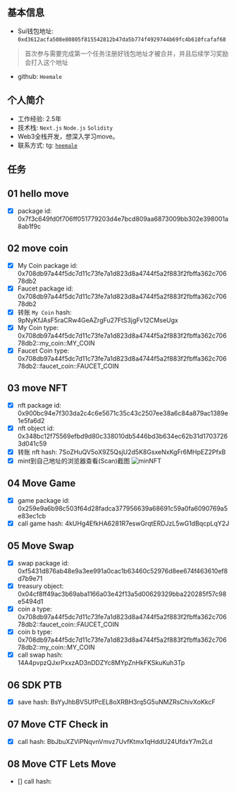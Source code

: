 ## 基本信息
- Sui钱包地址: `0xd3612acfa508e80805f815542812b47da5b774f4929744b69fc4b610fcafaf68`
> 首次参与需要完成第一个任务注册好钱包地址才被合并，并且后续学习奖励会打入这个地址
- github: `Heemale`

## 个人简介
- 工作经验: 2.5年
- 技术栈: `Next.js` `Node.js` `Solidity`
- Web3全栈开发，想深入学习move。
- 联系方式: tg: [`heemale`](https://t.me/heemale)

## 任务

##   01 hello move
- [x] package id: 0x7f3c649fd0f706ff051779203d4e7bcd809aa6873009bb302e398001a8ab1f9c

##   02 move coin
- [x] My Coin package id: 0x708db97a44f5dc7d11c73fe7a1d823d8a4744f5a2f883f2fbffa362c70678db2
- [x] Faucet package id: 0x708db97a44f5dc7d11c73fe7a1d823d8a4744f5a2f883f2fbffa362c70678db2
- [x] 转账 `My Coin` hash: 9pNyKfJAsF5raCRw4GeAZrgFu27FtS3jgFv12CMseUgx
- [x] My Coin type: 0x708db97a44f5dc7d11c73fe7a1d823d8a4744f5a2f883f2fbffa362c70678db2::my_coin::MY_COIN
- [x] Faucet Coin type: 0x708db97a44f5dc7d11c73fe7a1d823d8a4744f5a2f883f2fbffa362c70678db2::faucet_coin::FAUCET_COIN

##   03 move NFT
- [x] nft package id: 0x900bc94e7f303da2c4c6e5671c35c43c2507ee38a6c84a879ac1389e1e5fa6d2
- [x] nft object id: 0x348bc12f75569efbd9d80c338010db5446bd3b634ec62b31d17037263d041c59
- [x] 转账 nft hash: 7SoZHuQV5oX9Z5QsjU2d5K8GsxeNxKgFr6MHpEZ2PfxB
- [x] mint到自己地址的浏览器查看(Scan)截图
![minNFT](./notes/img/mintNFT.png)

##   04 Move Game
- [x] game package id: 0x259e9a6b98c503f64d28fadca377956639a68691c59a0fa6090769a5e83ec1cb
- [x] call game hash: 4kUHg4EfkHA6281R7eswGrqtERDJzL5wG1dBqcpLqY2J

##   05 Move Swap
- [x] swap package id: 0xf5431d876ab48e9a3ee991a0cac1b63460c52976d8ee674f463610ef8d7b9e71
- [x] treasury object: 0x04cf8ff49ac3b69aba1166a03e42f13a5d00629329bba220285f57c98e5494d1
- [x] coin a type: 0x708db97a44f5dc7d11c73fe7a1d823d8a4744f5a2f883f2fbffa362c70678db2::faucet_coin::FAUCET_COIN
- [x] coin b type: 0x708db97a44f5dc7d11c73fe7a1d823d8a4744f5a2f883f2fbffa362c70678db2::my_coin::MY_COIN
- [x] call swap hash: 14A4pvpzQJxrPxxzAD3nDDZYc8MYpZnHkFKSkuKuh3Tp

##   06 SDK PTB
- [x] save hash: BsYyJhbBV5UfPcEL8oXRBH3rq5G5uNMZRsChivXoKkcF

##   07 Move CTF Check in
- [x] call hash: BbJbuXZViPNqvnVmvz7UvfKtmx1qHddU24UfdxY7m2Ld

##   08 Move CTF Lets Move
- [] call hash: 